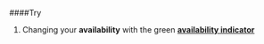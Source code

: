 ####Try
1. Changing your **availability** with the green [**availability indicator**](#availability-indicator)